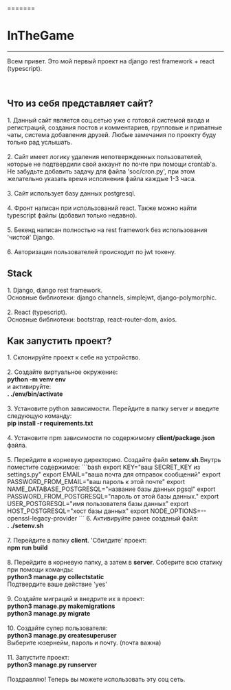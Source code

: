 

=======
<h1>InTheGame</h1>
<hr>
<p>
  Всем привет. Это мой первый проект на django rest framework + react (typescript).
</p>
<br>
<h2>Что из себя представляет сайт?</h2>
<p>
  1. Данный сайт является соц.сетью уже с готовой системой входа и регистраций, создания постов и комментариев, групповые и приватные чаты, система добавления друзей. Любые замечания по проекту буду только рад услышать.<br><br>
  2. Сайт имеет логику удаления непотвержденных пользователей, которые не подтвердили свой аккаунт по почте при помощи crontab'a. Не забудьте добавить задачу для файла 'soc/cron.py', при этом желательно указать время исполнения файла каждые 1-3 часа.<br><br>
  3. Сайт использует базу данных postgresql. <br><br>
  4. Фронт написан при использований react. Также можно найти typescript файлы (добавил только недавно).<br><br>
  5. Бекенд написан полностью на rest framework без использования 'чистой' Django.<br><br>
  6. Авторизация пользователей происходит по jwt токену.
</p>
<h2>Stack</h2>
<p>
    1. Django, django rest framework. <br>
    Основные библиотеки: django channels, simplejwt, django-polymorphic.<br><br>
    2. React (typescript). <br>
    Основные библиотеки: bootstrap, react-router-dom, axios.
</p>

<h2>Как запустить проект?</h2>
1. Склонируйте проект к себе на устройство. <br><br>
2. Создайте виртуальное окружение: <br>
<b>python -m venv env</b> <br>
и активируйте: <br>
<b>. ./env/bin/activate</b>
<br><br>
3. Установите python зависимости. Перейдите в папку server и введите следующую команду: <br>
<b>pip install -r requirements.txt</b><br><br>
4. Установите npm зависимости по содержимому <b>client/package.json</b> файла. <br><br>
5. Перейдите в корневую директорию. Создайте файл <b>setenv.sh</b>.Внутрь поместите содержимое: 
    ```bash 
    export KEY="ваш SECRET_KEY из settings.py"
    export EMAIL="ваша почта для отправок сообщений"
    export PASSWORD_FROM_EMAIL="ваш пароль к этой почте"
    export NAME_DATABASE_POSTGRESQL="название базы данных pgsql"
    export PASSWORD_FROM_POSTGRESQL="пароль от этой базы данных."
    export USER_POSTGRESQL="имя пользователя базы данных"
    export HOST_POSTGRESQL="хост базы данных"
    export NODE_OPTIONS=--openssl-legacy-provider
    ```
6. Активируйте ранее созданый файл: <br>
<b>. ./setenv.sh</b><br><br>
7. Перейдите в папку <b>client</b>. 'Сбилдите' проект: <br>
<b>npm run build</b><br><br>
8. Перейдите в корневую папку, а затем в <b>server</b>. Соберите всю статику при помощи команды: <br>
<b>python3 manage.py collectstatic</b><br>
Подтвердите ваше действие 'yes'<br><br>
9. Создайте миграций и внедрите их в проект: <br>
<b>python3 manage.py makemigrations</b><br>
<b>python3 manage.py migrate</b><br><br>
10. Создайте супер пользователя: <br>
<b>python3 manage.py createsuperuser</b><br>
Выберите юзернейм, пароль и почту. (почта важна)<br><br>
11. Запустите проект: <br>
<b>python3 manage.py runserver</b>
<br><br>
Поздравляю! Теперь вы можете использовать эту соц сеть.
